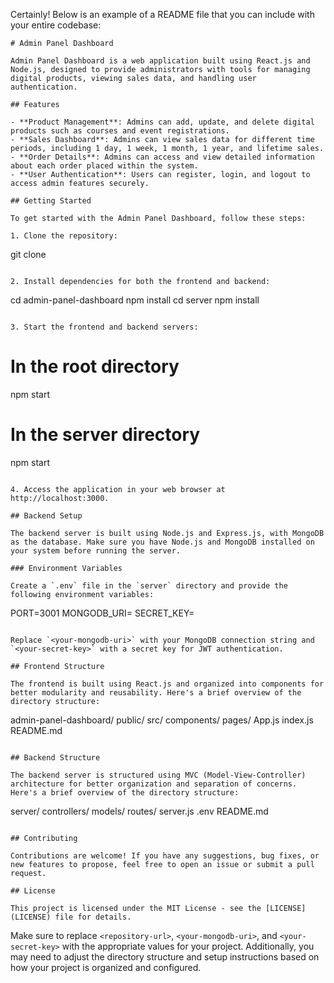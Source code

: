 Certainly! Below is an example of a README file that you can include with your entire codebase:

```
# Admin Panel Dashboard

Admin Panel Dashboard is a web application built using React.js and Node.js, designed to provide administrators with tools for managing digital products, viewing sales data, and handling user authentication.

## Features

- **Product Management**: Admins can add, update, and delete digital products such as courses and event registrations.
- **Sales Dashboard**: Admins can view sales data for different time periods, including 1 day, 1 week, 1 month, 1 year, and lifetime sales.
- **Order Details**: Admins can access and view detailed information about each order placed within the system.
- **User Authentication**: Users can register, login, and logout to access admin features securely.

## Getting Started

To get started with the Admin Panel Dashboard, follow these steps:

1. Clone the repository:

```
git clone <repository-url>
```

2. Install dependencies for both the frontend and backend:

```
cd admin-panel-dashboard
npm install
cd server
npm install
```

3. Start the frontend and backend servers:

```
# In the root directory
npm start

# In the server directory
npm start
```

4. Access the application in your web browser at http://localhost:3000.

## Backend Setup

The backend server is built using Node.js and Express.js, with MongoDB as the database. Make sure you have Node.js and MongoDB installed on your system before running the server.

### Environment Variables

Create a `.env` file in the `server` directory and provide the following environment variables:

```
PORT=3001
MONGODB_URI=<your-mongodb-uri>
SECRET_KEY=<your-secret-key>
```

Replace `<your-mongodb-uri>` with your MongoDB connection string and `<your-secret-key>` with a secret key for JWT authentication.

## Frontend Structure

The frontend is built using React.js and organized into components for better modularity and reusability. Here's a brief overview of the directory structure:

```
admin-panel-dashboard/
  public/
  src/
    components/
    pages/
    App.js
    index.js
  README.md
```

## Backend Structure

The backend server is structured using MVC (Model-View-Controller) architecture for better organization and separation of concerns. Here's a brief overview of the directory structure:

```
server/
  controllers/
  models/
  routes/
  server.js
  .env
  README.md
```

## Contributing

Contributions are welcome! If you have any suggestions, bug fixes, or new features to propose, feel free to open an issue or submit a pull request.

## License

This project is licensed under the MIT License - see the [LICENSE](LICENSE) file for details.
```

Make sure to replace `<repository-url>`, `<your-mongodb-uri>`, and `<your-secret-key>` with the appropriate values for your project. Additionally, you may need to adjust the directory structure and setup instructions based on how your project is organized and configured.
